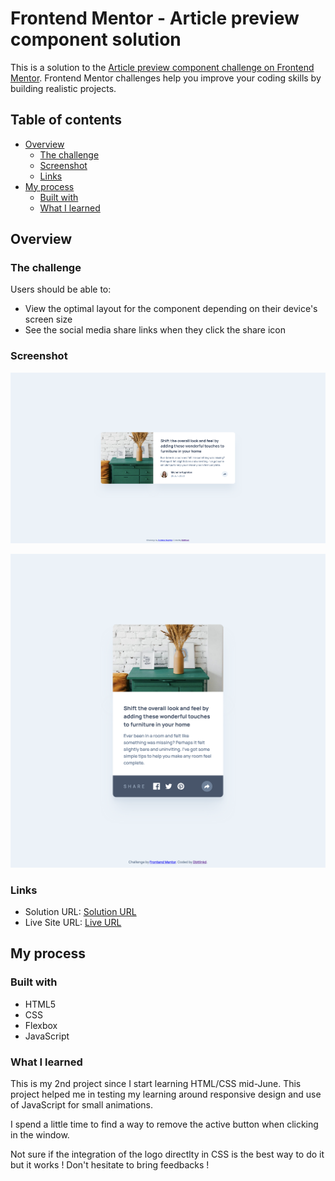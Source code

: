 # Frontend Mentor - Article preview component solution

This is a solution to the [Article preview component challenge on Frontend Mentor](https://www.frontendmentor.io/challenges/article-preview-component-dYBN_pYFT). Frontend Mentor challenges help you improve your coding skills by building realistic projects. 

## Table of contents

- [Overview](#overview)
  - [The challenge](#the-challenge)
  - [Screenshot](#screenshot)
  - [Links](#links)
- [My process](#my-process)
  - [Built with](#built-with)
  - [What I learned](#what-i-learned)

## Overview

### The challenge

Users should be able to:

- View the optimal layout for the component depending on their device's screen size
- See the social media share links when they click the share icon

### Screenshot

![](./images/Screenshot_Desktop.png)

![](./images/Screenshot_Mobile_Active.png)

### Links

- Solution URL: [Solution URL](https://your-solution-url.com)
- Live Site URL: [Live URL](https://dbttlnkd.github.io/frontend_mentor_article_preview_document/)

## My process

### Built with

- HTML5
- CSS
- Flexbox
- JavaScript

### What I learned

This is my 2nd project since I start learning HTML/CSS mid-June.
This project helped me in testing my learning around responsive design and use of JavaScript for small animations.

I spend a little time to find a way to remove the active button when clicking in the window.

Not sure if the integration of the logo directlty in CSS is the best way to do it but it works ! Don't hesitate to bring feedbacks !